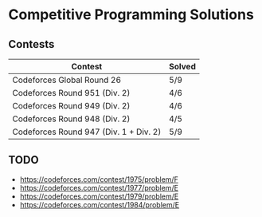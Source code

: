 # Competitive Programming Solutions

## Contests

| Contest                                | Solved |
| -------------------------------------- | ------ |
| Codeforces Global Round 26             | 5/9    |
| Codeforces Round 951 (Div. 2)          | 4/6    |
| Codeforces Round 949 (Div. 2)          | 4/6    |
| Codeforces Round 948 (Div. 2)          | 4/5    |
| Codeforces Round 947 (Div. 1 + Div. 2) | 5/9    |

## TODO

- https://codeforces.com/contest/1975/problem/F
- https://codeforces.com/contest/1977/problem/E
- https://codeforces.com/contest/1979/problem/E
- https://codeforces.com/contest/1984/problem/E
